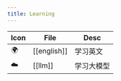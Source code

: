 ```yaml
---
title: Learning
---
```


| Icon | File        | Desc  |
| ---- | ----------- | ----- |
| 🌍   | [[english]] | 学习英文  |
| ☁️   | [[llm]]     | 学习大模型 |
